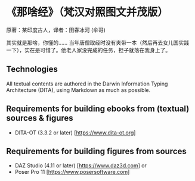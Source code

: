 # 《那啥经》（梵汉对照图文并茂版）

原著：某印度古人，译者：田春冰河 (伞哥)

其实就是那啥，你懂的…… 当年唐僧取经时没有夹带一本（然后再去女儿国实践一下），实在是可惜了。他老人家没完成的任务，担子就落在我身上了。

## Technologies

All textual contents are authored in the Darwin Information Typing Architecture (DITA), using Markdown as much as possible.

## Requirements for building ebooks from (textual) sources & figures

- DITA-OT (3.3.2 or later) [https://www.dita-ot.org]

## Requirements for building figures from sources

- DAZ Studio (4.11 or later) [https://www.daz3d.com]
or
- Poser Pro 11 [https://www.posersoftware.com]
